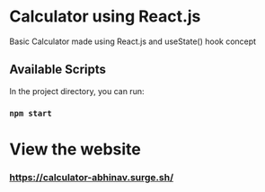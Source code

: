 # Calculator using React.js

Basic Calculator made using React.js and useState() hook concept

## Available Scripts

In the project directory, you can run:

### `npm start`

# View the website
### https://calculator-abhinav.surge.sh/


